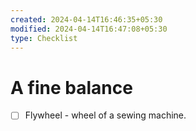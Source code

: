 ```yaml
---
created: 2024-04-14T16:46:35+05:30
modified: 2024-04-14T16:47:08+05:30
type: Checklist
---
```


# A fine balance

- [ ] Flywheel - wheel of a sewing machine.
